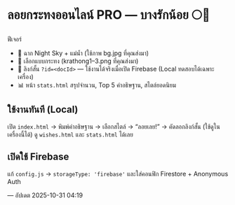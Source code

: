 # ลอยกระทงออนไลน์ PRO — บางรักน้อย 🌕🪷

ฟีเจอร์
- 🌊 ฉาก Night Sky + แม่น้ำ (ใช้ภาพ bg.jpg ที่คุณส่งมา)
- 🪷 เลือกแบบกระทง (krathong1–3.png ที่คุณส่งมา)
- 🔗 ลิงก์สั้น `?id=<docId>` — ใช้งานได้จริงเมื่อเปิด Firebase (Local ทดสอบได้เฉพาะเครื่อง)
- 📊 หน้า `stats.html` สรุปจำนวน, Top 5 คำอธิษฐาน, สไตล์ยอดนิยม

## ใช้งานทันที (Local)
เปิด `index.html` → พิมพ์คำอธิษฐาน → เลือกสไตล์ → “ลอยเลย!” → คัดลอกลิงก์สั้น (ใช้ดูในเครื่องนี้ได้)
ดู `wishes.html` และ `stats.html` ได้เลย

## เปิดใช้ Firebase
แก้ `config.js` → `storageType: 'firebase'` และใส่คอนฟิก Firestore + Anonymous Auth

— อัปเดต 2025-10-31 04:19
